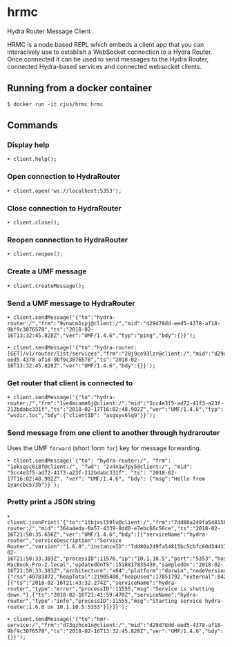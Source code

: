 # hrmc
Hydra Router Message Client

HRMC is a node based REPL which embeds a client app that you can interacively use to establish a WebSocket connection to a Hydra Router. Once connected it can be used to send messages to the Hydra Router, connected Hydra-based services and connected websocket clients.

## Running from a docker container

```shell
$ docker run -it cjus/hrmc hrmc
```

## Commands

### Display help

```shell
➤ client.help();
```

### Open connection to HydraRouter

```shell
➤ client.open('ws://localhost:5353');
```

### Close connection to HydraRouter

```shell
➤ client.close();
```

### Reopen connection to HydraRouter

```shell
➤ client.reopen();
```

### Create a UMF message

```shell
➤ client.createMessage();
```

### Send a UMF message to HydraRouter

```shell
➤ client.sendMessage('{"to":"hydra-router:/","frm":"9vnwcm1spj@client:/","mid":"d29d78dd-eed5-4378-af18-9bf9c3076578","ts":"2018-02-16T13:32:45.828Z","ver":"UMF/1.4.6","typ":"ping","bdy":{}}');
```


```shell
➤ client.sendMessage('{"to":"hydra-router:[GET]/v1/router/list/services","frm":"28j9ce93lzr@client:/","mid":"d29d78dd-eed5-4378-af18-9bf9c3076578","ts":"2018-02-16T13:32:45.828Z","ver":"UMF/1.4.6","bdy":{}}');
```

### Get router that client is connected to

```shell
➤ client.sendMessage('{"to":"hydra-router:/","frm":"1ve4mcame6j@client:/","mid":"5cc4e3f5-ad72-41f3-a23f-212bdabc331f","ts":"2018-02-17T16:02:48.902Z","ver":"UMF/1.4.6","typ": "wsdir.loc","bdy":{"clientID": "asguyv6lq9"}}');
```

### Send message from one client to another through hydrarouter

Uses the UMF `forward` (short form `for`) key for message forwarding.

```shell
➤ client.sendMessage(`{"to": "hydra-router:/", "frm": "1eksqsc6i8f@client:/", "fwd": "2v4n1w7py5@client:/", "mid": "5cc4e3f5-ad72-41f3-a23f-212bdabc331f", "ts": "2018-02-17T16:02:48.902Z", "ver": "UMF/1.4.6", "bdy": {"msg":"Hello from 1yancbc573b"}}`);
```

### Pretty print a JSON string

```shell
➤ client.jsonPrint('{"to":"1tbjxsl59lv@client:/","frm":"7dd80a249fa54815bc5cbfc60d344175@hydra-router:/","mid":"364a4eda-0a57-4339-8dd0-e7ebc66c56ce","ts":"2018-02-16T21:50:35.656Z","ver":"UMF/1.4.6","bdy":[{"serviceName":"hydra-router","serviceDescription":"Service Router","version":"1.6.0","instanceID":"7dd80a249fa54815bc5cbfc60d344175","updatedOn":"2018-02-16T21:50:33.383Z","processID":11576,"ip":"10.1.10.5","port":"5353","hostName":"Administrators-MacBook-Pro-2.local","updatedOnTS":1518817835430,"sampledOn":"2018-02-16T21:50:33.383Z","architecture":"x64","platform":"darwin","nodeVersion":"v8.9.4","memory":{"rss":40783872,"heapTotal":21905408,"heapUsed":17851792,"external":84234},"uptimeSeconds":370.59,"log":[{"ts":"2018-02-16T21:43:32.274Z","serviceName":"hydra-router","type":"error","processID":11555,"msg":"Service is shutting down."},{"ts":"2018-02-16T21:41:59.470Z","serviceName":"hydra-router","type":"info","processID":11555,"msg":"Starting service hydra-router:1.6.0 on 10.1.10.5:5353"}]}]}');
```

```shell
➤ client.sendMessage('{"to":"hmr-service:/","frm":"d73qzhco1n@client:/","mid":"d29d78dd-eed5-4378-af18-9bf9c3076578","ts":"2018-02-16T13:32:45.828Z","ver":"UMF/1.4.6","bdy":{}}');
```


